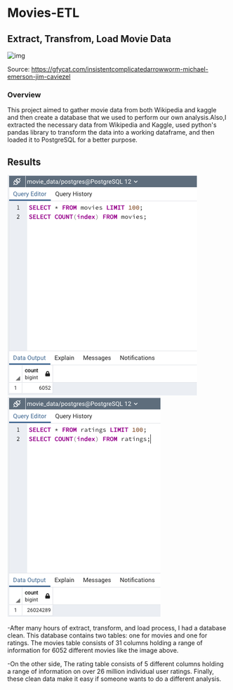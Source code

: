 # Movies-ETL
## Extract, Transfrom, Load Movie Data
 ![img](https://github.com/Edgarhv/Movies-ETL/blob/eab556497a8a56b0acc129e61a28c924a9741b02/InsistentComplicatedArrowworm-mobile%20(1).gif)

Source: https://gfycat.com/insistentcomplicatedarrowworm-michael-emerson-jim-caviezel

### Overview

This project aimed to gather movie data from both Wikipedia and kaggle and then create a database that we used to perform our own analysis.Also,I extracted the necessary data from Wikipedia and Kaggle, used python's pandas library to transform the data into a working dataframe, and then loaded it to PostgreSQL for a better purpose.

## Results
![img](movies_query.png)
![img](ratings_query.png)

-After many hours of extract, transform, and load process, I had a database clean. This database contains two tables: one for movies and one for ratings. The movies table consists of 31 columns holding a range of information for 6052 different movies like the image above.

-On the other side, The rating table consists of 5 different columns holding a range of information on over 26 million individual user ratings. Finally, these clean data make it easy if someone wants to do a different analysis.
